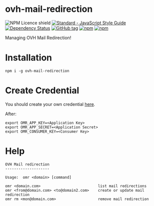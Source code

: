 # ovh-mail-redirection

![NPM Licence shield](https://img.shields.io/npm/l/ovh-mail-redirection.svg)
[![Standard - JavaScript Style Guide](https://img.shields.io/badge/code%20style-standard-brightgreen.svg)](http://standardjs.com/)
[![Dependency Status](https://www.versioneye.com/user/projects/58382469e7cea00039353ba7/badge.svg)](https://www.versioneye.com/user/projects/58382469e7cea00039353ba7)
[![GitHub tag](https://img.shields.io/github/tag/kosssi/ovh-mail-redirection.svg)](https://github.com/kosssi/ovh-mail-redirection/releases)
[![npm](https://img.shields.io/npm/v/ovh-mail-redirection.svg)](https://www.npmjs.com/package/ovh-mail-redirection)
[![npm](https://img.shields.io/npm/dt/ovh-mail-redirection.svg)](https://www.npmjs.com/package/ovh-mail-redirection)

Managing OVH Mail Redirection!


# Installation

    npm i -g ovh-mail-redirection


# Create Credential

You should create your own credential [here](https://api.ovh.com/createToken/?GET=/me&GET=/email/domain/*/redirection*&POST=/email/domain/*/redirection*&DELETE=/email/domain/*/redirection*).

After:

    export OMR_APP_KEY=<Application Key>
    export OMR_APP_SECRET=<Application Secret>
    export OMR_CONSUMER_KEY=<Consumer Key>


# Help

    OVH Mail redirection
    --------------------

    Usage:  omr <domain> [command]

    omr <domain.com>                          list mail redirections
    omr <from@domain.com> <to@domain2.com>    create or update mail redirection
    omr rm <mon@domain.com>                   remove mail redirection
